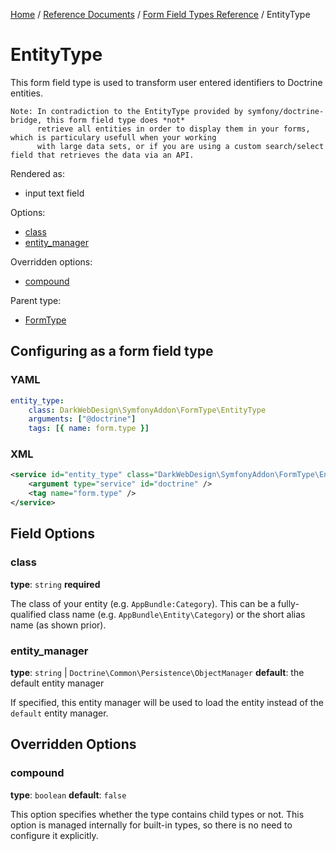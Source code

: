 [Home](../../../index.md) /
[Reference Documents](../../index.md) /
[Form Field Types Reference](index.md) /
EntityType

# EntityType

This form field type is used to transform user entered identifiers to Doctrine entities.

```text
Note: In contradiction to the EntityType provided by symfony/doctrine-bridge, this form field type does *not*
      retrieve all entities in order to display them in your forms, which is particulary usefull when your working
      with large data sets, or if you are using a custom search/select field that retrieves the data via an API.
```

Rendered as:

* input text field

Options:

* [class](#class)
* [entity_manager](#entity_manager)

Overridden options:

* [compound](#compound)

Parent type:

* [FormType](http://symfony.com/doc/2.3/reference/forms/types/form.html)

## Configuring as a form field type

### YAML

```yml
entity_type:
    class: DarkWebDesign\SymfonyAddon\FormType\EntityType
    arguments: ["@doctrine"]
    tags: [{ name: form.type }]
```

### XML

```xml
<service id="entity_type" class="DarkWebDesign\SymfonyAddon\FormType\EntityType">
    <argument type="service" id="doctrine" />
    <tag name="form.type" />
</service>
```

## Field Options

### class

**type**: `string` **required**

The class of your entity (e.g. `AppBundle:Category`). This can be a fully-qualified class name (e.g. `AppBundle\Entity\Category`)
or the short alias name (as shown prior).

### entity_manager

**type**: `string` | `Doctrine\Common\Persistence\ObjectManager` **default**: the default entity manager

If specified, this entity manager will be used to load the entity instead of the `default` entity manager.

## Overridden Options

### compound

**type**: `boolean` **default**: `false`

This option specifies whether the type contains child types or not. This option is managed internally for built-in types, so there
is no need to configure it explicitly.
